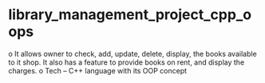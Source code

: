 # library_management_project_cpp_oops
o	It allows owner to check, add, update, delete, display, the books available to it shop. It also has a feature to provide books on rent, and display the charges.
o	Tech – C++ language with its OOP concept
